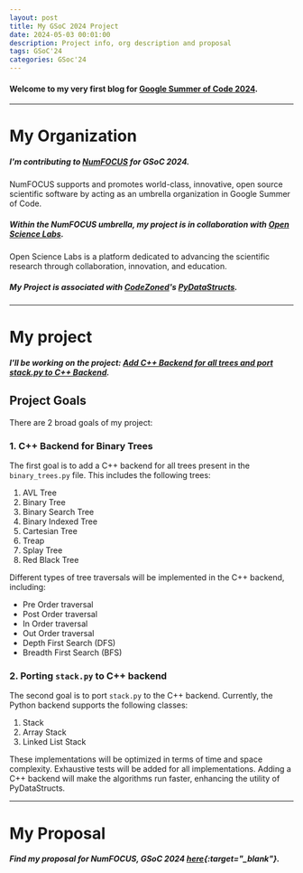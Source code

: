 ```yaml
---
layout: post
title: My GSoC 2024 Project
date: 2024-05-03 00:01:00
description: Project info, org description and proposal
tags: GSoC'24
categories: GSoc'24
---
```


#### Welcome to my very first blog for [Google Summer of Code 2024](https://summerofcode.withgoogle.com/).

---

# My Organization

##### I'm contributing to [NumFOCUS](https://summerofcode.withgoogle.com/programs/2024/organizations/numfocus) for GSoC 2024.

NumFOCUS supports and promotes world-class, innovative, open source scientific software by acting as an umbrella organization in Google Summer of Code. 

##### Within the NumFOCUS umbrella, my project is in collaboration with [Open Science Labs](https://opensciencelabs.org/).

Open Science Labs is a platform dedicated to advancing the scientific research through collaboration, innovation, and education.

##### My Project is associated with [CodeZoned](https://codezonediitj.github.io/)'s [PyDataStructs](https://pydatastructs.readthedocs.io/en/stable/).

---

# My project

##### I'll be working on the project: [Add C++ Backend for all trees and port stack.py to C++ Backend](https://summerofcode.withgoogle.com/programs/2024/projects/2nrxEFTg).

## Project Goals

There are 2 broad goals of my project:

### 1. C++ Backend for Binary Trees

The first goal is to add a C++ backend for all trees present in the `binary_trees.py` file. This includes the following trees:

1. AVL Tree
2. Binary Tree
3. Binary Search Tree
4. Binary Indexed Tree
5. Cartesian Tree
6. Treap
7. Splay Tree
8. Red Black Tree

Different types of tree traversals will be implemented in the C++ backend, including:

- Pre Order traversal
- Post Order traversal
- In Order traversal
- Out Order traversal
- Depth First Search (DFS)
- Breadth First Search (BFS)

### 2. Porting `stack.py` to C++ backend

The second goal is to port `stack.py` to the C++ backend. Currently, the Python backend supports the following classes:

1. Stack
2. Array Stack
3. Linked List Stack

These implementations will be optimized in terms of time and space complexity. Exhaustive tests will be added for all implementations. Adding a C++ backend will make the algorithms run faster, enhancing the utility of PyDataStructs.

---

# My Proposal

##### Find my proposal for NumFOCUS, GSoC 2024 [here](/assets/pdf/OSL_GSoC_2024.pdf){:target="_blank"}.